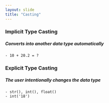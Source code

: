 ```yaml
---
layout: slide
title: "Casting"
---
```


### Implicit Type Casting
##### Converts into another data type automatically
    - 10 + 20.2 = ?
    
### Explicit Type Casting
##### The user intentionally changes the data type
    - str(), int(), float()
    - int('18')
